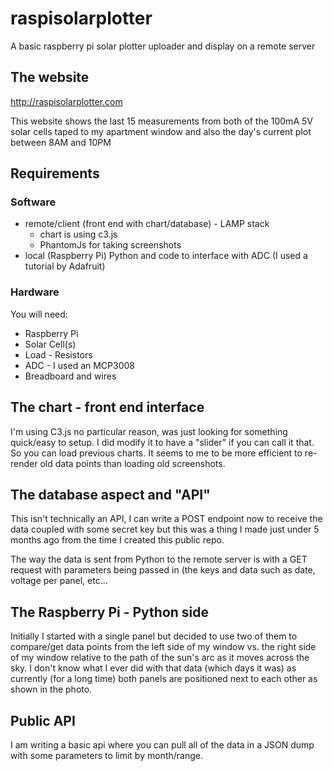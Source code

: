 # raspisolarplotter
A basic raspberry pi solar plotter uploader and display on a remote server

## The website
http://raspisolarplotter.com

This website shows the last 15 measurements from both of the 100mA 5V solar cells taped to my apartment window and also the day's current plot between 8AM and 10PM

## Requirements

### Software 

* remote/client (front end with chart/database) - LAMP stack
  * chart is using c3.js
  * PhantomJs for taking screenshots
* local (Raspberry Pi) Python and code to interface with ADC (I used a tutorial by Adafruit)

### Hardware

You will need:
* Raspberry Pi
* Solar Cell(s)
* Load - Resistors
* ADC - I used an MCP3008
* Breadboard and wires

## The chart - front end interface

I'm using C3.js no particular reason, was just looking for something quick/easy to setup.
I did modify it to have a "slider" if you can call it that. So you can load previous charts. It seems to me to be more efficient to re-render old data points than loading old screenshots.

## The database aspect and "API"

This isn't technically an API, I can write a POST endpoint now to receive the data coupled with some secret key but this was a thing I made just under 5 months ago from the time I created this public repo.

The way the data is sent from Python to the remote server is with a GET request with parameters being passed in (the keys and data such as date, voltage per panel, etc...

## The Raspberry Pi - Python side

Initially I started with a single panel but decided to use two of them to compare/get data points from the left side of my window vs. the right side of my window relative to the path of the sun's arc as it moves across the sky. I don't know what I ever did with that data (which days it was) as currently (for a long time) both panels are positioned next to each other as shown in the photo.

## Public API

I am writing a basic api where you can pull all of the data in a JSON dump with some parameters to limit by month/range.
